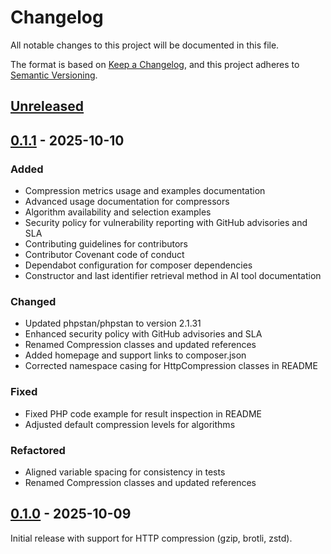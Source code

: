 # Changelog

All notable changes to this project will be documented in this file.

The format is based on [Keep a Changelog](https://keepachangelog.com/en/1.0.0/),
and this project adheres to [Semantic Versioning](https://semver.org/spec/v2.0.0.html).

## [Unreleased]

## [0.1.1] - 2025-10-10

### Added
- Compression metrics usage and examples documentation
- Advanced usage documentation for compressors
- Algorithm availability and selection examples
- Security policy for vulnerability reporting with GitHub advisories and SLA
- Contributing guidelines for contributors
- Contributor Covenant code of conduct
- Dependabot configuration for composer dependencies
- Constructor and last identifier retrieval method in AI tool documentation

### Changed
- Updated phpstan/phpstan to version 2.1.31
- Enhanced security policy with GitHub advisories and SLA
- Renamed Compression classes and updated references
- Added homepage and support links to composer.json
- Corrected namespace casing for HttpCompression classes in README

### Fixed
- Fixed PHP code example for result inspection in README
- Adjusted default compression levels for algorithms

### Refactored
- Aligned variable spacing for consistency in tests
- Renamed Compression classes and updated references

## [0.1.0] - 2025-10-09

Initial release with support for HTTP compression (gzip, brotli, zstd).

[Unreleased]: https://github.com/aurynx/http-compression/compare/v0.1.1...HEAD
[0.1.1]: https://github.com/aurynx/http-compression/compare/v0.1.0...v0.1.1
[0.1.0]: https://github.com/aurynx/http-compression/releases/tag/v0.1.0
